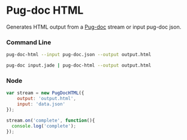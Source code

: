 # Pug-doc HTML

Generates HTML output from a [Pug-doc](http://github.com/Aratramba/pug-doc/) stream or input pug-doc json.


### Command Line
```bash
pug-doc-html --input pug-doc.json --output output.html
```

```bash
pug-doc input.jade | pug-doc-html --output output.html
```


### Node
```js
var stream = new PugDocHTML({
    output: 'output.html',
    input: 'data.json'
});

stream.on('complete', function(){
  console.log('complete');
});
```